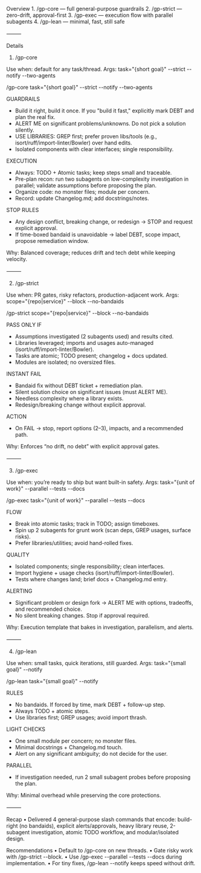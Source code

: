 Overview
	1.	/gp-core — full general-purpose guardrails
	2.	/gp-strict — zero-drift, approval-first
	3.	/gp-exec — execution flow with parallel subagents
	4.	/gp-lean — minimal, fast, still safe

⸻

Details

1) /gp-core

Use when: default for any task/thread.
Args: task="{short goal}" --strict --notify --two-agents

/gp-core task="{short goal}" --strict --notify --two-agents

GUARDRAILS
- Build it right, build it once. If you "build it fast," explicitly mark DEBT and plan the real fix.
- ALERT ME on significant problems/unknowns. Do not pick a solution silently.
- USE LIBRARIES: GREP first; prefer proven libs/tools (e.g., isort/ruff/import-linter/Bowler) over hand edits.
- Isolated components with clear interfaces; single responsibility.

EXECUTION
- Always: TODO + Atomic tasks; keep steps small and traceable.
- Pre-plan recon: run two subagents on low-complexity investigation in parallel; validate assumptions before proposing the plan.
- Organize code: no monster files; module per concern.
- Record: update Changelog.md; add docstrings/notes.

STOP RULES
- Any design conflict, breaking change, or redesign → STOP and request explicit approval.
- If time-boxed bandaid is unavoidable → label DEBT, scope impact, propose remediation window.

Why: Balanced coverage; reduces drift and tech debt while keeping velocity.

⸻

2) /gp-strict

Use when: PR gates, risky refactors, production-adjacent work.
Args: scope="{repo|service}" --block --no-bandaids

/gp-strict scope="{repo|service}" --block --no-bandaids

PASS ONLY IF
- Assumptions investigated (2 subagents used) and results cited.
- Libraries leveraged; imports and usages auto-managed (isort/ruff/import-linter/Bowler).
- Tasks are atomic; TODO present; changelog + docs updated.
- Modules are isolated; no oversized files.

INSTANT FAIL
- Bandaid fix without DEBT ticket + remediation plan.
- Silent solution choice on significant issues (must ALERT ME).
- Needless complexity where a library exists.
- Redesign/breaking change without explicit approval.

ACTION
- On FAIL → stop, report options (2–3), impacts, and a recommended path.

Why: Enforces “no drift, no debt” with explicit approval gates.

⸻

3) /gp-exec

Use when: you’re ready to ship but want built-in safety.
Args: task="{unit of work}" --parallel --tests --docs

/gp-exec task="{unit of work}" --parallel --tests --docs

FLOW
- Break into atomic tasks; track in TODO; assign timeboxes.
- Spin up 2 subagents for grunt work (scan deps, GREP usages, surface risks).
- Prefer libraries/utilities; avoid hand-rolled fixes.

QUALITY
- Isolated components; single responsibility; clean interfaces.
- Import hygiene + usage checks (isort/ruff/import-linter/Bowler).
- Tests where changes land; brief docs + Changelog.md entry.

ALERTING
- Significant problem or design fork → ALERT ME with options, tradeoffs, and recommended choice.
- No silent breaking changes. Stop if approval required.

Why: Execution template that bakes in investigation, parallelism, and alerts.

⸻

4) /gp-lean

Use when: small tasks, quick iterations, still guarded.
Args: task="{small goal}" --notify

/gp-lean task="{small goal}" --notify

RULES
- No bandaids. If forced by time, mark DEBT + follow-up step.
- Always TODO + atomic steps.
- Use libraries first; GREP usages; avoid import thrash.

LIGHT CHECKS
- One small module per concern; no monster files.
- Minimal docstrings + Changelog.md touch.
- Alert on any significant ambiguity; do not decide for the user.

PARALLEL
- If investigation needed, run 2 small subagent probes before proposing the plan.

Why: Minimal overhead while preserving the core protections.

⸻

Recap
	•	Delivered 4 general-purpose slash commands that encode: build-right (no bandaids), explicit alerts/approvals, heavy library reuse, 2-subagent investigation, atomic TODO workflow, and modular/isolated design.

Recommendations
	•	Default to /gp-core on new threads.
	•	Gate risky work with /gp-strict --block.
	•	Use /gp-exec --parallel --tests --docs during implementation.
	•	For tiny fixes, /gp-lean --notify keeps speed without drift.